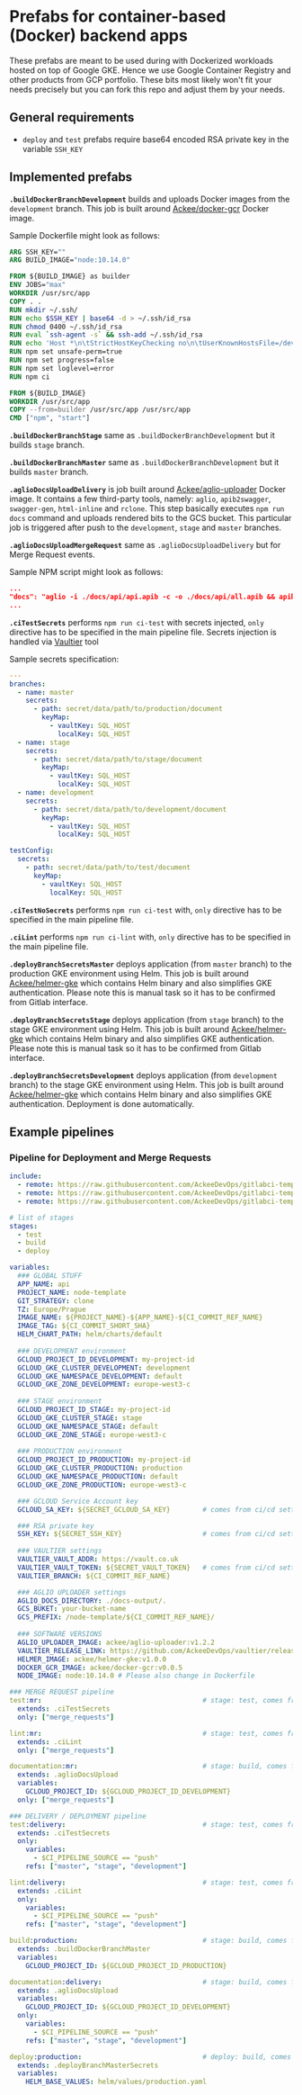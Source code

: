 # Prefabs for container-based (Docker) backend apps

These prefabs are meant to be used during with Dockerized workloads hosted on top of Google GKE. 
Hence we use Google Container Registry and other products from GCP portfolio. These bits most likely 
won't fit your needs precisely but you can fork this repo and adjust them by your needs.

## General requirements
- `deploy` and `test` prefabs require base64 encoded RSA private key 
in the variable `SSH_KEY`

## Implemented prefabs

**`.buildDockerBranchDevelopment`** builds and uploads Docker images from the `development` branch. This job 
is built around [Ackee/docker-gcr](https://github.com/AckeeDevOps/docker-gcr) Docker image.

Sample Dockerfile might look as follows:

```dockerfile
ARG SSH_KEY=""
ARG BUILD_IMAGE="node:10.14.0"

FROM ${BUILD_IMAGE} as builder
ENV JOBS="max"
WORKDIR /usr/src/app
COPY . .
RUN mkdir ~/.ssh/
RUN echo $SSH_KEY | base64 -d > ~/.ssh/id_rsa
RUN chmod 0400 ~/.ssh/id_rsa
RUN eval `ssh-agent -s` && ssh-add ~/.ssh/id_rsa
RUN echo 'Host *\n\tStrictHostKeyChecking no\n\tUserKnownHostsFile=/dev/null' > ~/.ssh/config
RUN npm set unsafe-perm=true
RUN npm set progress=false
RUN npm set loglevel=error
RUN npm ci

FROM ${BUILD_IMAGE}
WORKDIR /usr/src/app
COPY --from=builder /usr/src/app /usr/src/app
CMD ["npm", "start"]
```

**`.buildDockerBranchStage`** same as `.buildDockerBranchDevelopment` but it builds `stage` branch.

**`.buildDockerBranchMaster`** same as `.buildDockerBranchDevelopment` but it builds `master` branch.

**`.aglioDocsUploadDelivery`** is job built around [Ackee/aglio-uploader](https://github.com/AckeeDevOps/aglio-uploader) 
Docker image. It contains a few third-party tools, namely: `aglio`, `apib2swagger`, `swagger-gen`, `html-inline` 
and `rclone`. This step basically executes `npm run docs` command and uploads rendered bits to the GCS bucket. This particular job is 
triggered after push to the `development`, `stage` and `master` 
branches.

**`.aglioDocsUploadMergeRequest`** same as `.aglioDocsUploadDelivery` 
but for Merge Request events.

Sample NPM script might look as follows:

```json
...
"docs": "aglio -i ./docs/api/api.apib -c -o ./docs/api/all.apib && apib2swagger --prefer-reference --bearer-apikey -i ./docs/api/all.apib -o ./docs/api/swagger.json && swagger-gen -d docs-temp ./docs/api/swagger.json && html-inline -i ./docs-temp/index.html -o ./docs-output/index.html -b ./docs-temp",
...
```

**`.ciTestSecrets`** performs `npm run ci-test` with secrets injected, `only` directive has to be specified in 
the main pipeline file. Secrets injection is handled via [Vaultier](https://github.com/AckeeDevOps/vaultier) tool

Sample secrets specification:

```yaml
---
branches:
  - name: master
    secrets:
      - path: secret/data/path/to/production/document
        keyMap:
          - vaultKey: SQL_HOST
            localKey: SQL_HOST
  - name: stage
    secrets:
      - path: secret/data/path/to/stage/document
        keyMap:
          - vaultKey: SQL_HOST
            localKey: SQL_HOST
  - name: development
    secrets:
      - path: secret/data/path/to/development/document
        keyMap:
          - vaultKey: SQL_HOST
            localKey: SQL_HOST

testConfig:
  secrets:
    - path: secret/data/path/to/test/document
      keyMap:
        - vaultKey: SQL_HOST
          localKey: SQL_HOST

```

**`.ciTestNoSecrets`** performs `npm run ci-test` with, `only` directive has to be specified in the main pipeline file.

**`.ciLint`** performs `npm run ci-lint` with, `only` directive has to be specified in the main pipeline file.

**`.deployBranchSecretsMaster`** deploys application (from `master` branch) to the production GKE environment using Helm. 
This job is built around [Ackee/helmer-gke](https://github.com/AckeeDevOps/helmer-gke) which contains Helm 
binary and also simplifies GKE authentication. Please note 
this is manual task so it has to be confirmed from Gitlab interface.

**`.deployBranchSecretsStage`** deploys application (from `stage` branch) to the stage GKE environment using Helm. 
This job is built around [Ackee/helmer-gke](https://github.com/AckeeDevOps/helmer-gke) which contains Helm 
binary and also simplifies GKE authentication. Please note 
this is manual task so it has to be confirmed from Gitlab interface.

**`.deployBranchSecretsDevelopment`** deploys application (from `development` branch) to the stage GKE environment using Helm. 
This job is built around [Ackee/helmer-gke](https://github.com/AckeeDevOps/helmer-gke) which contains Helm 
binary and also simplifies GKE authentication. Deployment is done 
automatically. 

## Example pipelines

### Pipeline for Deployment and Merge Requests

```yaml
include:
  - remote: https://raw.githubusercontent.com/AckeeDevOps/gitlabci-templates/master/templates/backend/nodejs/docker/build.yml
  - remote: https://raw.githubusercontent.com/AckeeDevOps/gitlabci-templates/master/templates/backend/nodejs/docker/test.yml
  - remote: https://raw.githubusercontent.com/AckeeDevOps/gitlabci-templates/master/templates/backend/nodejs/docker/deploy.yml

# list of stages
stages:
  - test
  - build
  - deploy

variables:
  ### GLOBAL STUFF
  APP_NAME: api
  PROJECT_NAME: node-template
  GIT_STRATEGY: clone
  TZ: Europe/Prague
  IMAGE_NAME: ${PROJECT_NAME}-${APP_NAME}-${CI_COMMIT_REF_NAME}
  IMAGE_TAG: ${CI_COMMIT_SHORT_SHA}
  HELM_CHART_PATH: helm/charts/default
  
  ### DEVELOPMENT environment
  GCLOUD_PROJECT_ID_DEVELOPMENT: my-project-id
  GCLOUD_GKE_CLUSTER_DEVELOPMENT: development
  GCLOUD_GKE_NAMESPACE_DEVELOPMENT: default
  GCLOUD_GKE_ZONE_DEVELOPMENT: europe-west3-c
  
  ### STAGE environment
  GCLOUD_PROJECT_ID_STAGE: my-project-id
  GCLOUD_GKE_CLUSTER_STAGE: stage
  GCLOUD_GKE_NAMESPACE_STAGE: default
  GCLOUD_GKE_ZONE_STAGE: europe-west3-c
  
  ### PRODUCTION environment
  GCLOUD_PROJECT_ID_PRODUCTION: my-project-id
  GCLOUD_GKE_CLUSTER_PRODUCTION: production
  GCLOUD_GKE_NAMESPACE_PRODUCTION: default
  GCLOUD_GKE_ZONE_PRODUCTION: europe-west3-c

  ### GCLOUD Service Account key
  GCLOUD_SA_KEY: ${SECRET_GCLOUD_SA_KEY}        # comes from ci/cd settings

  ### RSA private key
  SSH_KEY: ${SECRET_SSH_KEY}                    # comes from ci/cd settings
  
  ### VAULTIER settings
  VAULTIER_VAULT_ADDR: https://vault.co.uk
  VAULTIER_VAULT_TOKEN: ${SECRET_VAULT_TOKEN}   # comes from ci/cd settings
  VAULTIER_BRANCH: ${CI_COMMIT_REF_NAME}

  ### AGLIO UPLOADER settings
  AGLIO_DOCS_DIRECTORY: ./docs-output/.
  GCS_BUKET: your-bucket-name
  GCS_PREFIX: /node-template/${CI_COMMIT_REF_NAME}/
  
  ### SOFTWARE VERSIONS
  AGLIO_UPLOADER_IMAGE: ackee/aglio-uploader:v1.2.2
  VAULTIER_RELEASE_LINK: https://github.com/AckeeDevOps/vaultier/releases/download/v1.0.2/vaultier-v1.0.5
  HELMER_IMAGE: ackee/helmer-gke:v1.0.0
  DOCKER_GCR_IMAGE: ackee/docker-gcr:v0.0.5
  NODE_IMAGE: node:10.14.0 # Please also change in Dockerfile

### MERGE REQUEST pipeline
test:mr:                                        # stage: test, comes from included test.yml
  extends: .ciTestSecrets
  only: ["merge_requests"]

lint:mr:                                        # stage: test, comes from included test.yml
  extends: .ciLint
  only: ["merge_requests"]

documentation:mr:                               # stage: build, comes from included build.yml
  extends: .aglioDocsUpload
  variables:
    GCLOUD_PROJECT_ID: ${GCLOUD_PROJECT_ID_DEVELOPMENT}
  only: ["merge_requests"]

### DELIVERY / DEPLOYMENT pipeline
test:delivery:                                  # stage: test, comes from included test.yml
  extends: .ciTestSecrets
  only:
    variables:
      - $CI_PIPELINE_SOURCE == "push"
    refs: ["master", "stage", "development"]

lint:delivery:                                  # stage: test, comes from included test.yml
  extends: .ciLint
  only:
    variables:
      - $CI_PIPELINE_SOURCE == "push"
    refs: ["master", "stage", "development"]

build:production:                               # stage: build, comes from included build.yml
  extends: .buildDockerBranchMaster
  variables:
    GCLOUD_PROJECT_ID: ${GCLOUD_PROJECT_ID_PRODUCTION}

documentation:delivery:                         # stage: build, comes from included build.yml
  extends: .aglioDocsUpload
  variables:
    GCLOUD_PROJECT_ID: ${GCLOUD_PROJECT_ID_DEVELOPMENT}
  only:
    variables:
      - $CI_PIPELINE_SOURCE == "push"
    refs: ["master", "stage", "development"]

deploy:production:                              # deploy: build, comes from included deploy.yml
  extends: .deployBranchMasterSecrets
  variables:
    HELM_BASE_VALUES: helm/values/production.yaml
```

